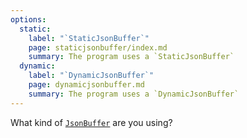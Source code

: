 ```yaml
---
options:
  static:
    label: "`StaticJsonBuffer`"
    page: staticjsonbuffer/index.md
    summary: The program uses a `StaticJsonBuffer`
  dynamic:
    label: "`DynamicJsonBuffer`"
    page: dynamicjsonbuffer.md
    summary: The program uses a `DynamicJsonBuffer`
---
```


What kind of [`JsonBuffer`](/v5/api/jsonbuffer/) are you using?
